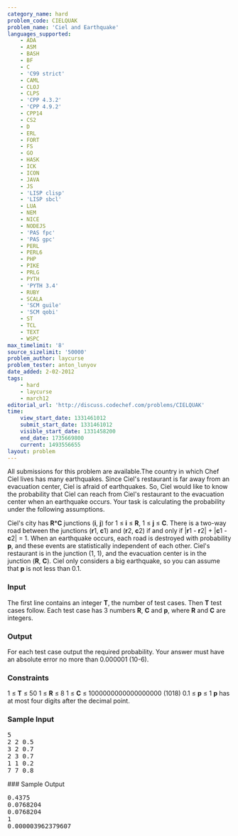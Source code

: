 ```yaml
---
category_name: hard
problem_code: CIELQUAK
problem_name: 'Ciel and Earthquake'
languages_supported:
    - ADA
    - ASM
    - BASH
    - BF
    - C
    - 'C99 strict'
    - CAML
    - CLOJ
    - CLPS
    - 'CPP 4.3.2'
    - 'CPP 4.9.2'
    - CPP14
    - CS2
    - D
    - ERL
    - FORT
    - FS
    - GO
    - HASK
    - ICK
    - ICON
    - JAVA
    - JS
    - 'LISP clisp'
    - 'LISP sbcl'
    - LUA
    - NEM
    - NICE
    - NODEJS
    - 'PAS fpc'
    - 'PAS gpc'
    - PERL
    - PERL6
    - PHP
    - PIKE
    - PRLG
    - PYTH
    - 'PYTH 3.4'
    - RUBY
    - SCALA
    - 'SCM guile'
    - 'SCM qobi'
    - ST
    - TCL
    - TEXT
    - WSPC
max_timelimit: '8'
source_sizelimit: '50000'
problem_author: laycurse
problem_tester: anton_lunyov
date_added: 2-02-2012
tags:
    - hard
    - laycurse
    - march12
editorial_url: 'http://discuss.codechef.com/problems/CIELQUAK'
time:
    view_start_date: 1331461012
    submit_start_date: 1331461012
    visible_start_date: 1331458200
    end_date: 1735669800
    current: 1493556655
layout: problem
---
```

All submissions for this problem are available.The country in which Chef Ciel lives has many earthquakes. Since Ciel's restaurant is far away from an evacuation center, Ciel is afraid of earthquakes. So, Ciel would like to know the probability that Ciel can reach from Ciel's restaurant to the evacuation center when an earthquake occurs. Your task is calculating the probability under the following assumptions.

Ciel's city has **R**\***C** junctions (**i**, **j**) for 1 ≤ **i** ≤ **R**, 1 ≤ **j** ≤ **C**. There is a two-way road between the junctions (**r**1, **c**1) and (**r**2, **c**2) if and only if |**r**1 - **r**2| + |**c**1 - **c**2| = 1. When an earthquake occurs, each road is destroyed with probability **p**, and these events are statistically independent of each other. Ciel's restaurant is in the junction (1, 1), and the evacuation center is in the junction (**R**, **C**). Ciel only considers a big earthquake, so you can assume that **p** is not less than 0.1.

### Input

The first line contains an integer **T**, the number of test cases. Then **T** test cases follow. Each test case has 3 numbers **R**, **C** and **p**, where **R** and **C** are integers.

### Output

For each test case output the required probability. Your answer must have an absolute error no more than 0.000001 (10-6).

### Constraints

1 ≤ **T** ≤ 50
1 ≤ **R** ≤ 8
1 ≤ **C** ≤ 1000000000000000000 (1018)
0.1 ≤ **p** ≤ 1
**p** has at most four digits after the decimal point.

### Sample Input

<pre>5
2 2 0.5
3 2 0.7
2 3 0.7
1 1 0.2
7 7 0.8
</pre>### Sample Output

<pre>0.4375
0.0768204
0.0768204
1
0.000003962379607
</pre>